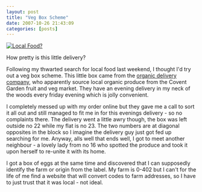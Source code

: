 ```yaml
---
layout: post
title: "Veg Box Scheme"
date: 2007-10-26 21:43:09
categories: [posts]
---
```


[![Local Food?](http://farm3.static.flickr.com/2289/1764323604_9dcd18246a_m.jpg)](http://www.flickr.com/photos/warriorwomen/1764323604/)

How pretty is this little delivery?

Following my thwarted search for local food last weekend, I thought I'd try out a veg box scheme. This little box came from the [organic delivery company](http://www.organicdelivery.co.uk), who apparently source local organic produce from the Covent Garden fruit and veg market. They have an evening delivery in my neck of the woods every friday evening which is jolly convenient.

I completely messed up with my order online but they gave me a call to sort it all out and still managed to fit me in for this evenings delivery - so no complaints there. The delivery went a little awry though, the box was left outside no 22 while my flat is no 23. The two numbers are at diagonal opposites in the block so I imagine the delivery guy just got fed up searching for me. Anyway, alls well that ends well, I got to meet another neighbour - a lovely lady from no 16 who spotted the produce and took it upon herself to re-unite it with its home.

I got a box of eggs at the same time and discovered that I can supposedly identify the farm or origin from the label. My farm is 0-402 but I can't for the life of me find a website that will convert codes to farm addresses, so I have to just trust that it was local - not ideal.
